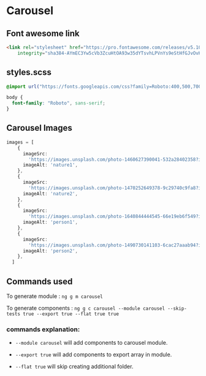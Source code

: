 # Carousel

## Font awesome link

```html
<link rel="stylesheet" href="https://pro.fontawesome.com/releases/v5.10.0/css/all.css"
    integrity="sha384-AYmEC3Yw5cVb3ZcuHtOA93w35dYTsvhLPVnYs9eStHfGJvOvKxVfELGroGkvsg+p" crossorigin="anonymous" />
```

## styles.scss

```scss
@import url("https://fonts.googleapis.com/css?family=Roboto:400,500,700,900&display=swap");

body {
  font-family: "Roboto", sans-serif;
}
```

## Carousel Images

```ts
images = [
    {
      imageSrc:
        'https://images.unsplash.com/photo-1460627390041-532a28402358?ixlib=rb-1.2.1&ixid=MnwxMjA3fDB8MHxwaG90by1wYWdlfHx8fGVufDB8fHx8&auto=format&fit=crop&w=870&q=80',
      imageAlt: 'nature1',
    },
    {
      imageSrc:
        'https://images.unsplash.com/photo-1470252649378-9c29740c9fa8?ixlib=rb-1.2.1&ixid=MnwxMjA3fDB8MHxwaG90by1wYWdlfHx8fGVufDB8fHx8&auto=format&fit=crop&w=870&q=80',
      imageAlt: 'nature2',
    },
    {
      imageSrc:
        'https://images.unsplash.com/photo-1640844444545-66e19eb6f549?ixlib=rb-1.2.1&ixid=MnwxMjA3fDB8MHxwaG90by1wYWdlfHx8fGVufDB8fHx8&auto=format&fit=crop&w=1032&q=80',
      imageAlt: 'person1',
    },
    {
      imageSrc:
        'https://images.unsplash.com/photo-1490730141103-6cac27aaab94?ixlib=rb-1.2.1&ixid=MnwxMjA3fDB8MHxwaG90by1wYWdlfHx8fGVufDB8fHx8&auto=format&fit=crop&w=870&q=80',
      imageAlt: 'person2',
    },
  ]
```

## Commands used

To generate module : `ng g m carousel`

To generate components : 
`ng g c carousel --module carousel --skip-tests true --export true --flat true true`

### commands explanation:

 - `--module carousel` will add components to carousel module.

 - `--export true` will add components to export array in module.

 - `--flat true` will skip creating additional folder.


